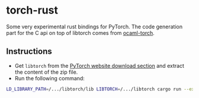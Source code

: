 # torch-rust
Some very experimental rust bindings for PyTorch.
The code generation part for the C api on top of libtorch comes from
[ocaml-torch](https://github.com/LaurentMazare/ocaml-torch).

## Instructions

- Get `libtorch` from the
[PyTorch website download section](https://pytorch.org/get-started/locally/) and extract
the content of the zip file.
- Run the following command:
```bash
LD_LIBRARY_PATH=/.../libtorch/lib LIBTORCH=/.../libtorch cargo run --example basics
```
